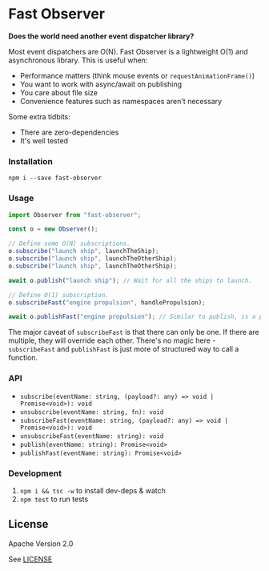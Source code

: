 # Fast Observer

**Does the world need another event dispatcher library?**

Most event dispatchers are O(N). Fast Observer is a lightweight O(1) and
asynchronous library. This is useful when:

* Performance matters (think mouse events or `requestAnimationFrame()`)
* You want to work with async/await on publishing
* You care about file size
* Convenience features such as namespaces aren't necessary

Some extra tidbits:

* There are zero-dependencies
* It's well tested

### Installation

```
npm i --save fast-observer
```

### Usage

```typescript
import Observer from "fast-observer";

const o = new Observer();

// Define some O(N) subscriptions.
o.subscribe("launch ship", launchTheShip);
o.subscribe("launch ship", launchTheOtherShip);
o.subscribe("launch ship", launchTheOtherShip);

await o.publish("launch ship"); // Wait for all the ships to launch.

// Define O(1) subscription.
o.subscribeFast("engine propulsion", handlePropulsion);

await o.publishFast("engine propulsion"); // Similar to publish, is a promise.
```

The major caveat of `subscribeFast` is that there can only be one. If there are
multiple, they will override each other. There's no magic here -
`subscribeFast` and `publishFast` is just more of structured way to call a
function.

### API

* `subscribe(eventName: string, (payload?: any) => void | Promise<void>): void`
* `unsubscribe(eventName: string, fn): void`
* `subscribeFast(eventName: string, (payload?: any) => void | Promise<void>): void`
* `unsubscribeFast(eventName: string): void`
* `publish(eventName: string): Promise<void>`
* `publishFast(eventName: string): Promise<void>`

### Development

1. `npm i && tsc -w` to install dev-deps & watch
2. `npm test` to run tests

## License

Apache Version 2.0

See [LICENSE](https://github.com/psaia/fast-observer/blob/master/LICENSE)
